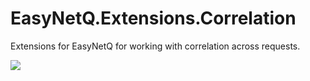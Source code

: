 # EasyNetQ.Extensions.Correlation
Extensions for EasyNetQ for working with correlation across requests.

![](https://github.com/DoctorOnline/EasyNetQ.Extensions.Correlation/workflows/Build/badge.svg)
